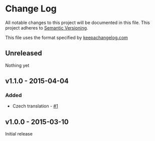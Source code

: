 # Change Log
All notable changes to this project will be documented in this file.
This project adheres to [Semantic Versioning](http://semver.org/).

This file uses the format specified by [keepachangelog.com](http://keepachangelog.com)

## Unreleased
Nothing yet

## v1.1.0 - 2015-04-04
### Added
- Czech translation - [#1](https://github.com/alexghr/bulkshare/pull/1)

## v1.0.0 - 2015-03-10
Initial release
